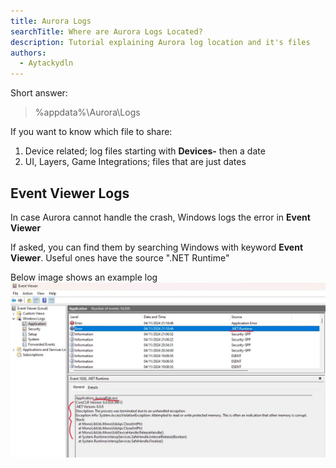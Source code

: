 ```yaml
---
title: Aurora Logs
searchTitle: Where are Aurora Logs Located?
description: Tutorial explaining Aurora log location and it's files
authors:
  - Aytackydln
---
```


Short answer:
> %appdata%\Aurora\Logs

If you want to know which file to share:
1. Device related; log files starting with **Devices-** then a date
2. UI, Layers, Game Integrations; files that are just dates

## Event Viewer Logs

In case Aurora cannot handle the crash, Windows logs the error in **Event Viewer**

If asked, you can find them by searching Windows with keyword **Event Viewer**.
Useful ones have the source ".NET Runtime"

Below image shows an example log
![SCreenshot showing Aurora's crash log on EventViewer](img/docs/EventViewrAurora.webp)
